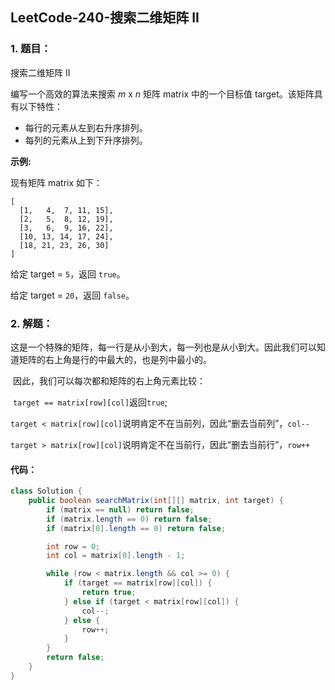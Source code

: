 ## LeetCode-240-搜索二维矩阵 II

### 1. 题目：

搜索二维矩阵 II

编写一个高效的算法来搜索 *m* x *n* 矩阵 matrix 中的一个目标值 target。该矩阵具有以下特性：

- 每行的元素从左到右升序排列。
- 每列的元素从上到下升序排列。

**示例:**

现有矩阵 matrix 如下：

```
[
  [1,   4,  7, 11, 15],
  [2,   5,  8, 12, 19],
  [3,   6,  9, 16, 22],
  [10, 13, 14, 17, 24],
  [18, 21, 23, 26, 30]
]
```

给定 target = `5`，返回 `true`。

给定 target = `20`，返回 `false`。

### 2. 解题：

​	这是一个特殊的矩阵，每一行是从小到大，每一列也是从小到大。因此我们可以知道矩阵的右上角是行的中最大的，也是列中最小的。

​	因此，我们可以每次都和矩阵的右上角元素比较：

​		`target == matrix[row][col]`返回`true`;

​		`target < matrix[row][col]`说明肯定不在当前列，因此“删去当前列”，`col--`

​		`target > matrix[row][col]`说明肯定不在当前行，因此“删去当前行”，`row++`					

#### 	代码：

```java
class Solution {
    public boolean searchMatrix(int[][] matrix, int target) {
        if (matrix == null) return false;
        if (matrix.length == 0) return false;
        if (matrix[0].length == 0) return false;

        int row = 0;
        int col = matrix[0].length - 1;

        while (row < matrix.length && col >= 0) {
            if (target == matrix[row][col]) {
                return true;
            } else if (target < matrix[row][col]) {
                col--;
            } else {
                row++;
            }
        }
        return false;
    }
}
```

